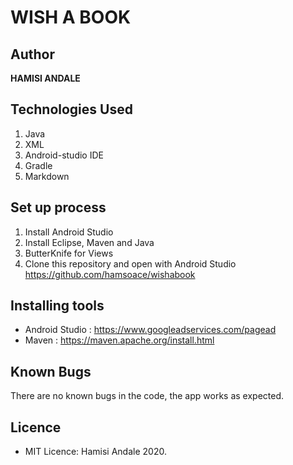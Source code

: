 # WISH A BOOK

## Author
**HAMISI ANDALE**

## Technologies Used
1. Java
2. XML
3. Android-studio IDE
4. Gradle
5. Markdown

## Set up process
1. Install Android Studio
2. Install Eclipse, Maven and Java
3. ButterKnife for Views
4. Clone this repository and open with Android Studio https://github.com/hamsoace/wishabook


## Installing tools
- Android Studio : https://www.googleadservices.com/pagead
- Maven : https://maven.apache.org/install.html

## Known Bugs
There are no known bugs in the code, the app works as expected.

## Licence
- MIT Licence: Hamisi Andale 2020.

